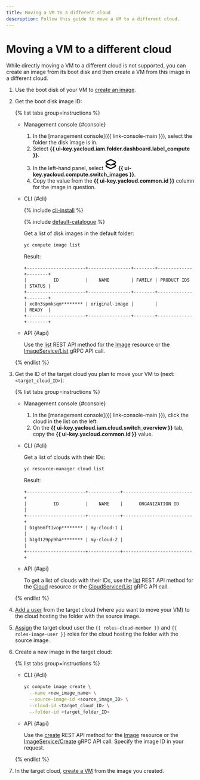 ```yaml
---
title: Moving a VM to a different cloud
description: Follow this guide to move a VM to a different cloud.
---
```


# Moving a VM to a different cloud

While directly moving a VM to a different cloud is not supported, you can create an image from its boot disk and then create a VM from this image in a different cloud.

1. Use the boot disk of your VM to [create an image](../image-create/create-from-disk.md).
1. Get the boot disk image ID:

   {% list tabs group=instructions %}

   - Management console {#console}

     1. In the [management console]({{ link-console-main }}), select the folder the disk image is in.
     1. Select **{{ ui-key.yacloud.iam.folder.dashboard.label_compute }}**.
     1. In the left-hand panel, select ![image](../../../_assets/console-icons/layers.svg) **{{ ui-key.yacloud.compute.switch_images }}**.
     1. Copy the value from the **{{ ui-key.yacloud.common.id }}** column for the image in question.

   - CLI {#cli}

     {% include [cli-install](../../../_includes/cli-install.md) %}

     {% include [default-catalogue](../../../_includes/default-catalogue.md) %}

     Get a list of disk images in the default folder:

     ```bash
     yc compute image list
     ```

     Result:

     ```text
     +----------------------+----------------+--------+-------------+--------+
     |          ID          |    NAME        | FAMILY | PRODUCT IDS | STATUS |
     +----------------------+----------------+--------+-------------+--------+
     | xc8n3spmksqm******** | original-image |        |             | READY  |
     +----------------------+----------------+--------+-------------+--------+
     ```

   - API {#api}

     Use the [list](../../api-ref/Image/list.md) REST API method for the [Image](../../api-ref/Image/index.md) resource or the [ImageService/List](../../api-ref/grpc/Image/list.md) gRPC API call.

   {% endlist %}

1. Get the ID of the target cloud you plan to move your VM to (next: `<target_cloud_ID>`):

   {% list tabs group=instructions %}

   - Management console {#console}

     1. In the [management console]({{ link-console-main }}), click the cloud in the list on the left.
     1. On the **{{ ui-key.yacloud.iam.cloud.switch_overview }}** tab, copy the **{{ ui-key.yacloud.common.id }}** value.

   - CLI {#cli}

     Get a list of clouds with their IDs:

     ```bash
     yc resource-manager cloud list
     ```

     Result:

     ```text
     +----------------------+------------+--------------------------+
     |          ID          |    NAME    |      ORGANIZATION ID     |
     +----------------------+------------+--------------------------+
     | b1g66mft1vop******** | my-cloud-1 |                          |
     | b1gd129pp9ha******** | my-cloud-2 |                          |
     +----------------------+------------+--------------------------+
     ```

   - API {#api}

     To get a list of clouds with their IDs, use the [list](../../../resource-manager/api-ref/Cloud/list.md) REST API method for the [Cloud](../../../resource-manager/api-ref/Cloud/index.md) resource or the [CloudService/List](../../../resource-manager/api-ref/grpc/Cloud/list.md) gRPC API call.

   {% endlist %}

1. [Add a user](../../../iam/operations/users/create.md) from the target cloud (where you want to move your VM) to the cloud hosting the folder with the source image.
1. [Assign](../../../iam/operations/roles/grant.md) the target cloud user the `{{ roles-cloud-member }}` and `{{ roles-image-user }}` roles for the cloud hosting the folder with the source image.
1. Create a new image in the target cloud:

   {% list tabs group=instructions %}

   - CLI {#cli}

     ```bash
     yc compute image create \
       --name <new_image_name> \
       --source-image-id <source_image_ID> \
       --cloud-id <target_cloud_ID> \
       --folder-id <target_folder_ID>
     ```

   - API {#api}

     Use the [create](../../api-ref/Image/create.md) REST API method for the [Image](../../api-ref/Image/index.md) resource or the [ImageService/Create](../../api-ref/grpc/Image/create.md) gRPC API call. Specify the image ID in your request.

   {% endlist %}

1. In the target cloud, [create a VM](../vm-create/create-from-user-image.md) from the image you created.
